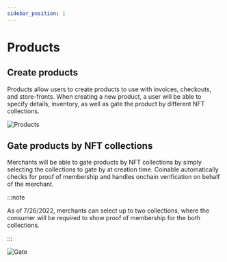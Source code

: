 ```yaml
---
sidebar_position: 1
---
```



# Products

## Create products

Products allow users to create products to use with invoices, checkouts, and store-fronts. When creating a new product, a user will be able to specify details, inventory, as well as gate the product by different NFT collections.

<div style={{textAlign: 'center', padding: '20px'}}>

![Products](/img/guides/products-page.png)

</div>

## Gate products by NFT collections

Merchants will be able to gate products by NFT collections by simply selecting the collections to gate by at creation time. Coinable automatically checks for proof of membership and handles onchain verification on behalf of the merchant.

:::note

As of 7/26/2022, merchants can select up to two collections, where the consumer will be required to show proof of membership for the both collections. 

:::

<div style={{textAlign: 'center', padding: '20px'}}>

![Gate](/img/guides/gate-product.png)

</div>